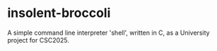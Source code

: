 # insolent-broccoli
A simple command line interpreter 'shell', written in C, as a University project for CSC2025.
